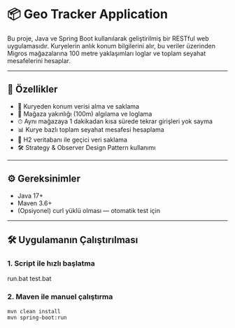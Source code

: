 # 📦 Geo Tracker Application

Bu proje, Java ve Spring Boot kullanılarak geliştirilmiş bir RESTful web uygulamasıdır. Kuryelerin anlık konum bilgilerini alır, bu veriler üzerinden Migros mağazalarına 100 metre yaklaşımları loglar ve toplam seyahat mesafelerini hesaplar.

---

## 🚀 Özellikler

- 📍 Kuryeden konum verisi alma ve saklama
- 🏪 Mağaza yakınlığı (100m) algılama ve loglama
- ⏱ Aynı mağazaya 1 dakikadan kısa sürede tekrar girişleri yok sayma
- 📊 Kurye bazlı toplam seyahat mesafesi hesaplama
- 🧱 H2 veritabanı ile geçici veri saklama
- 🛠 Strategy & Observer Design Pattern kullanımı

---

## ⚙️ Gereksinimler

- Java 17+
- Maven 3.6+
- (Opsiyonel) curl yüklü olması — otomatik test için

---

## 🛠 Uygulamanın Çalıştırılması

### 1. Script ile hızlı başlatma

run.bat
test.bat

### 2. Maven ile manuel çalıştırma

```bash
mvn clean install
mvn spring-boot:run
